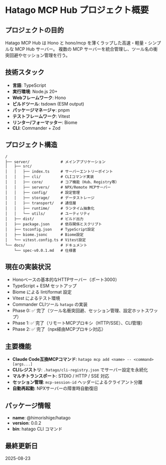 # Hatago MCP Hub プロジェクト概要

## プロジェクトの目的
Hatago MCP Hub は Hono と hono/mcp を薄くラップした高速・軽量・シンプルな MCP Hub サーバー。
複数の MCP サーバーを統合管理し、ツール名の衝突回避やセッション管理を行う。

## 技術スタック
- **言語**: TypeScript
- **実行環境**: Node.js 20+
- **Webフレームワーク**: Hono
- **ビルドツール**: tsdown (ESM output)
- **パッケージマネージャ**: pnpm
- **テストフレームワーク**: Vitest  
- **リンター/フォーマッター**: Biome
- **CLI**: Commander + Zod

## プロジェクト構造
```
/
├── server/              # メインアプリケーション
│   ├── src/
│   │   ├── index.ts     # サーバーエントリーポイント
│   │   ├── cli/         # CLIコマンド実装
│   │   ├── core/        # コア機能（Hub、Registry等）
│   │   ├── servers/     # NPX/Remote MCPサーバー
│   │   ├── config/      # 設定管理
│   │   ├── storage/     # データストレージ
│   │   ├── transport/   # 通信層
│   │   ├── runtime/     # ランタイム抽象化
│   │   └── utils/       # ユーティリティ
│   ├── dist/            # ビルド出力
│   ├── package.json     # 依存関係とスクリプト
│   ├── tsconfig.json    # TypeScript設定
│   ├── biome.jsonc      # Biome設定
│   └── vitest.config.ts # Vitest設定
└── docs/                # ドキュメント
    └── spec-v0.0.1.md   # 仕様書
```

## 現在の実装状況
- Honoベースの基本的なHTTPサーバー（ポート3000）
- TypeScript + ESM セットアップ
- Biome による lint/format 設定
- Vitest によるテスト環境
- Commander CLIツール `hatago` の実装
- Phase 0: ✅ 完了（ツール名衝突回避、セッション管理、設定ホットスワップ）
- Phase 1: ✅ 完了（リモートMCPプロキシ（HTTP/SSE）、CLI管理）
- Phase 2: ✅ 完了（npx経由MCPプロキシ対応）

## 主要機能
- **Claude Code互換MCPコマンド**: `hatago mcp add <name> -- <command> [args...]`
- **CLIレジストリ**: `.hatago/cli-registry.json` でサーバー設定を永続化
- **マルチトランスポート**: STDIO / HTTP / SSE 対応
- **セッション管理**: `mcp-session-id` ヘッダーによるクライアント分離
- **自動再起動**: NPXサーバーの障害時自動復旧

## パッケージ情報
- **name**: @himorishige/hatago
- **version**: 0.0.2
- **bin**: hatago CLI コマンド

## 最終更新日
2025-08-23